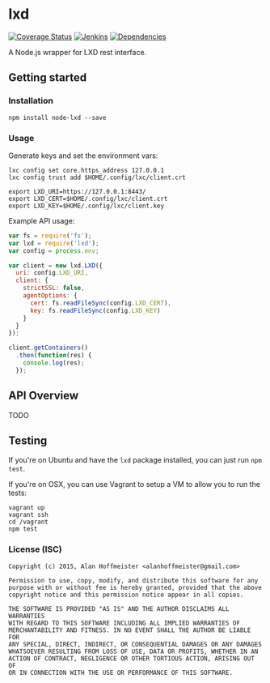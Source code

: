 # lxd
[![Coverage Status](https://coveralls.io/repos/alanhoff/node-lxd/badge.svg?branch=master)][0]
[![Jenkins](http://jenkins.proxima.cc/buildStatus/icon?job=node-lxd)][1]
[![Dependencies](https://david-dm.org/alanhoff/node-lxd.svg)][2]

A Node.js wrapper for LXD rest interface.

## Getting started

### Installation

```
npm install node-lxd --save
```

### Usage

Generate keys and set the environment vars:

```
lxc config set core.https_address 127.0.0.1
lxc config trust add $HOME/.config/lxc/client.crt

export LXD_URI=https://127.0.0.1:8443/
export LXD_CERT=$HOME/.config/lxc/client.crt
export LXD_KEY=$HOME/.config/lxc/client.key
```

Example API usage:

```js
var fs = require('fs');
var lxd = require('lxd');
var config = process.env;

var client = new lxd.LXD({
  uri: config.LXD_URI,
  client: {
    strictSSL: false,
    agentOptions: {
      cert: fs.readFileSync(config.LXD_CERT),
      key: fs.readFileSync(config.LXD_KEY)
    }
  }
});

client.getContainers()
  .then(function(res) {
    console.log(res);
  });
```

## API Overview

TODO

## Testing

If you're on Ubuntu and have the `lxd` package installed, you can just run `npm test`.

If you're on OSX, you can use Vagrant to setup a VM to allow you to run the tests:

```
vagrant up
vagrant ssh
cd /vagrant
npm test
```

### License (ISC)

```
Copyright (c) 2015, Alan Hoffmeister <alanhoffmeister@gmail.com>

Permission to use, copy, modify, and distribute this software for any
purpose with or without fee is hereby granted, provided that the above
copyright notice and this permission notice appear in all copies.

THE SOFTWARE IS PROVIDED "AS IS" AND THE AUTHOR DISCLAIMS ALL WARRANTIES
WITH REGARD TO THIS SOFTWARE INCLUDING ALL IMPLIED WARRANTIES OF
MERCHANTABILITY AND FITNESS. IN NO EVENT SHALL THE AUTHOR BE LIABLE FOR
ANY SPECIAL, DIRECT, INDIRECT, OR CONSEQUENTIAL DAMAGES OR ANY DAMAGES
WHATSOEVER RESULTING FROM LOSS OF USE, DATA OR PROFITS, WHETHER IN AN
ACTION OF CONTRACT, NEGLIGENCE OR OTHER TORTIOUS ACTION, ARISING OUT OF
OR IN CONNECTION WITH THE USE OR PERFORMANCE OF THIS SOFTWARE.
```

[0]: https://coveralls.io/github/alanhoff/node-lxd
[1]: http://jenkins.proxima.cc/job/node-lxd
[2]: https://david-dm.org/alanhoff/node-lxd
